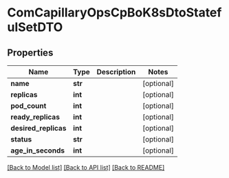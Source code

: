 # ComCapillaryOpsCpBoK8sDtoStatefulSetDTO

## Properties
Name | Type | Description | Notes
------------ | ------------- | ------------- | -------------
**name** | **str** |  | [optional] 
**replicas** | **int** |  | [optional] 
**pod_count** | **int** |  | [optional] 
**ready_replicas** | **int** |  | [optional] 
**desired_replicas** | **int** |  | [optional] 
**status** | **str** |  | [optional] 
**age_in_seconds** | **int** |  | [optional] 

[[Back to Model list]](../README.md#documentation-for-models) [[Back to API list]](../README.md#documentation-for-api-endpoints) [[Back to README]](../README.md)


